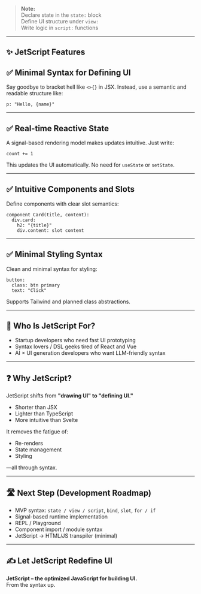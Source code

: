 > **Note:**  
> Declare state in the `state:` block  
> Define UI structure under `view:`  
> Write logic in `script:` functions

---

## ✨ JetScript Features

## ✅ Minimal Syntax for Defining UI

Say goodbye to bracket hell like `<>{}` in JSX.
Instead, use a semantic and readable structure like:

```jetscript
p: "Hello, {name}"
```

---

## ✅ Real-time Reactive State

A signal-based rendering model makes updates intuitive.
Just write:

```jetscript
count += 1
```

This updates the UI automatically.
No need for `useState` or `setState`.

---

## ✅ Intuitive Components and Slots

Define components with clear slot semantics:

```jetscript
component Card(title, content):
  div.card:
    h2: "{title}"
    div.content: slot content
```

---

## ✅ Minimal Styling Syntax

Clean and minimal syntax for styling:

```jetscript
button:
  class: btn primary
  text: "Click"
```

Supports Tailwind and planned class abstractions.

---

## 👤 Who Is JetScript For?

- Startup developers who need fast UI prototyping
- Syntax lovers / DSL geeks tired of React and Vue
- AI × UI generation developers who want LLM-friendly syntax

---

## ❓ Why JetScript?

JetScript shifts from **"drawing UI" to "defining UI."**

- Shorter than JSX
- Lighter than TypeScript
- More intuitive than Svelte

It removes the fatigue of:

- Re-renders
- State management
- Styling

—all through syntax.

---

## 🛣️ Next Step (Development Roadmap)

- MVP syntax: `state / view / script`, `bind`, `slot`, `for / if`
- Signal-based runtime implementation
- REPL / Playground
- Component import / module syntax
- JetScript → HTML/JS transpiler (minimal)

---

## ✍️ Let JetScript Redefine UI

**JetScript – the optimized JavaScript for building UI.**  
From the syntax up.

